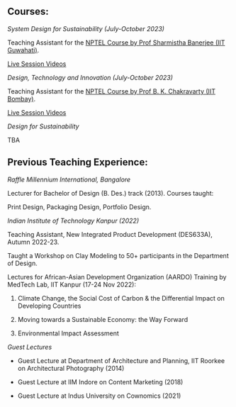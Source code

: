 
## **Courses:**

*System Design for Sustainability (July-October 2023)*

Teaching Assistant for the [NPTEL Course by Prof Sharmistha Banerjee (IIT Guwahati)](https://nptel.ac.in/courses/107103081).

[Live Session Videos](https://youtube.com/playlist?list=PLOUP-yymF6URohGAPVrvsjF9me0fyETkC)

*Design, Technology and Innovation (July-October 2023)*

Teaching Assistant for the [NPTEL Course by Prof B. K. Chakravarty (IIT Bombay)](https://nptel.ac.in/courses/107101088).

[Live Session Videos](https://youtube.com/playlist?list=PLOUP-yymF6UQOMYxTn3j9LNScTy5HMX1m)

*Design for Sustainability*

TBA



## **Previous Teaching Experience:**

*Raffle Millennium International, Bangalore*

Lecturer for Bachelor of Design (B. Des.) track (2013). Courses taught:

Print Design,
Packaging Design,
Portfolio Design.


*Indian Institute of Technology Kanpur (2022)*

Teaching Assistant, New Integrated Product Development (DES633A), Autumn 2022-23.

Taught a Workshop on Clay Modeling to 50+ participants in the Department of Design.

Lectures for African-Asian Development Organization (AARDO) Training by MedTech Lab, IIT Kanpur (17-24 Nov 2022):

1. Climate Change, the Social Cost of Carbon & the Differential Impact on Developing Countries

2. Moving towards a Sustainable Economy: the Way Forward

3. Environmental Impact Assessment

 

*Guest Lectures* 

* Guest Lecture at Department of Architecture and Planning, IIT Roorkee on Architectural Photography (2014)

* Guest Lecture at IIM Indore on Content Marketing (2018)

* Guest Lecture at Indus University on Cownomics (2021)